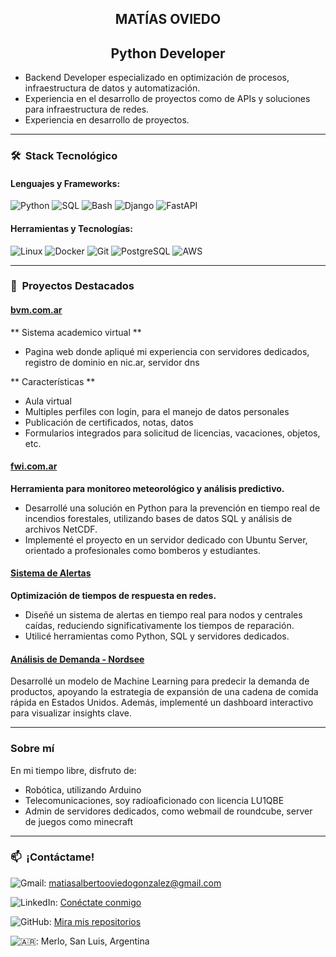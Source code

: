 <h2 align="center">
MATÍAS OVIEDO
</h2>

<h2 align="center">
Python Developer
</h2>

* Backend Developer especializado en optimización de procesos, infraestructura de datos y automatización.
* Experiencia en el desarrollo de proyectos como de APIs y soluciones para infraestructura de redes.
* Experiencia en desarrollo de proyectos.

---

### 🛠  Stack Tecnológico

#### **Lenguajes y Frameworks:**

![Python](https://img.shields.io/badge/-Python-3776AB?style=flat\&logo=python\&logoColor=white)
![SQL](https://img.shields.io/badge/-SQL-4479A1?style=flat\&logo=mysql\&logoColor=white)
![Bash](https://img.shields.io/badge/-Bash-4EAA25?style=flat\&logo=gnu-bash\&logoColor=white)
![Django](https://img.shields.io/badge/-Django-092E20?style=flat\&logo=django\&logoColor=white)
![FastAPI](https://img.shields.io/badge/-FastAPI-009688?style=flat\&logo=fastapi\&logoColor=white)

#### **Herramientas y Tecnologías:**

![Linux](https://img.shields.io/badge/-Linux-FCC624?style=flat\&logo=linux\&logoColor=black)
![Docker](https://img.shields.io/badge/-Docker-2496ED?style=flat\&logo=docker\&logoColor=white)
![Git](https://img.shields.io/badge/-Git-F05032?style=flat\&logo=git\&logoColor=white)
![PostgreSQL](https://img.shields.io/badge/-PostgreSQL-4169E1?style=flat\&logo=postgresql\&logoColor=white)
![AWS](https://img.shields.io/badge/-AWS-FF9900?style=flat\&logo=amazon-aws\&logoColor=white)

---

### 🚀  Proyectos Destacados

#### [bvm.com.ar](https://bvm.org.ar)

** Sistema academico virtual **
* Pagina web donde apliqué mi experiencia con servidores dedicados, registro de dominio en nic.ar, servidor dns

** Características **
* Aula virtual
* Multiples perfiles con login, para el manejo de datos personales
* Publicación de certificados, notas, datos
* Formularios integrados para solicitud de licencias, vacaciones, objetos, etc.

#### [fwi.com.ar](https://github.com/matiasoviedo28/fwi)

**Herramienta para monitoreo meteorológico y análisis predictivo.**

* Desarrollé una solución en Python para la prevención en tiempo real de incendios forestales, utilizando bases de datos SQL y análisis de archivos NetCDF.
* Implementé el proyecto en un servidor dedicado con Ubuntu Server, orientado a profesionales como bomberos y estudiantes.

#### [**Sistema de Alertas**](https://github.com/matiasoviedo28/sistema-alertas)

**Optimización de tiempos de respuesta en redes.**

* Diseñé un sistema de alertas en tiempo real para nodos y centrales caídas, reduciendo significativamente los tiempos de reparación.
* Utilicé herramientas como Python, SQL y servidores dedicados.

#### [**Análisis de Demanda - Nordsee**](https://github.com/matiasoviedo28/Proyecto_Final_Yelp)

Desarrollé un modelo de Machine Learning para predecir la demanda de productos, apoyando la estrategia de expansión de una cadena de comida rápida en Estados Unidos. Además, implementé un dashboard interactivo para visualizar insights clave.

---

### **Sobre mí**

En mi tiempo libre, disfruto de:
* Robótica, utilizando Arduino
* Telecomunicaciones, soy radioaficionado con licencia LU1QBE
* Admin de servidores dedicados, como webmail de roundcube, server de juegos como minecraft

---

### 📫  ¡Contáctame!

![Gmail](https://img.shields.io/badge/-Gmail-D14836?style=flat\&logo=gmail\&logoColor=white): [matiasalbertooviedogonzalez@gmail.com](mailto:matiasalbertooviedogonzalez@gmail.com)

![LinkedIn](https://img.shields.io/badge/-LinkedIn-0A66C2?style=flat\&logo=linkedin\&logoColor=white): [Conéctate conmigo](https://www.linkedin.com/in/matias-alberto-oviedo-gonzalez/)

![GitHub](https://img.shields.io/badge/-GitHub-181717?style=flat\&logo=github\&logoColor=white): [Mira mis repositorios](https://github.com/matiasoviedo28)

![🇦🇷](https://img.shields.io/badge/-Ubicación-1E90FF?style=flat\&logo=google-maps\&logoColor=white): Merlo, San Luis, Argentina
